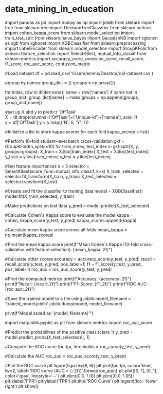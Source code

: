 # data_mining_in_education
import pandas as pd
import numpy as np
import joblib
from sklearn import tree
from sklearn.tree import DecisionTreeClassifier
from sklearn.metrics import cohen_kappa_score
from sklearn.model_selection import train_test_split
from sklearn.naive_bayes import GaussianNB
import xgboost as xgb
from xgboost import XGBClassifier
from sklearn.preprocessing import LabelEncoder
from sklearn.model_selection import GroupKFold 
from sklearn.feature_selection import SelectKBest, mutual_info_classif
from sklearn.metrics import accuracy_score, precision_score, recall_score, f1_score, roc_auc_score, confusion_matrix

#Load dataset
df = pd.read_csv('/Users/emme/Desktop/ca1-dataset.csv')

#group by namea
group_dict = {}
groups = np.array([])

for index, row in df.iterrows():
    name = row['namea']
    if name not in group_dict:
        group_dict[name] = index
    groups = np.append(groups, group_dict[name])
    
#set up X abd y to predict 'OffTask'   
X = df.drop(columns=['OffTask']+['Unique-id']+['namea'], axis=1)  
y = df['OffTask'] 
y = y.map({'N': 0, 'Y': 1})

#Initialize a list to store kappa scores for each fold
kappa_scores = list()

#Perform 10-fold student-level batch cross-validation
gkf = GroupKFold(n_splits=10)
for train_index, test_index in gkf.split(X, y, groups=groups):
    X_train = X.iloc[train_index]
    X_test = X.iloc[test_index]
    y_train = y.iloc[train_index]
    y_test = y.iloc[test_index]  

#Get feature importances
k = 5
selector = SelectKBest(score_func=mutual_info_classif, k=k)
X_train_selected = selector.fit_transform(X_train, y_train)
X_test_selected = selector.transform(X_test)

#Create and fit the classifier to training data
model = XGBClassifier()
model.fit(X_train_selected, y_train)

#Make predictions on test data
y_pred = model.predict(X_test_selected)

#Calculate Cohen's Kappa score to evaluate the model
kappa = cohen_kappa_score(y_test, y_pred)
kappa_scores.append(kappa)

#Calculate mean kappa score across all folds
mean_kappa = np.mean(kappa_scores)

#Print the mean kappa score 
print(f"Mean Cohen's Kappa (10-fold cross-validation with feature selection): {mean_kappa:.2f}")

#Calculate other scores
accuracy = accuracy_score(y_test, y_pred)
recall = recall_score(y_test, y_pred, pos_label=1)
f1 = f1_score(y_test, y_pred, pos_label=1)
roc_auc = roc_auc_score(y_test, y_pred)

#Print the computed metrics
print(f"Accuracy: {accuracy:.2f}")
print(f"Recall: {recall:.2f}")
print(f"F1-Score: {f1:.2f}")
print(f"ROC AUC: {roc_auc:.2f}")

#Save the trained model to a file using joblib
model_filename = 'trained_model.joblib'
joblib.dump(model, model_filename)

print(f"Model saved as '{model_filename}'")

import matplotlib.pyplot as plt
from sklearn.metrics import roc_auc_score

#Predict the probabilities of the positive class (class 1)
y_pred = model.predict_proba(X_test_selected)[:, 1]

#Compute the ROC curve
fpr, tpr, thresholds = roc_curve(y_test, y_pred)

#Calculate the AUC 
roc_auc = roc_auc_score(y_test, y_pred)

#Plot the ROC curve
plt.figure(figsize=(8, 6))
plt.plot(fpr, tpr, color='blue', lw=2, label='ROC curve (AUC = {:.2f})'.format(roc_auc))
plt.plot([0, 1], [0, 1], color='gray', linestyle='--')
plt.xlim([0.0, 1.0])
plt.ylim([0.0, 1.05])
plt.xlabel('FPR')
plt.ylabel('TPR')
plt.title('ROC Curve')
plt.legend(loc='lower right')
plt.show()

